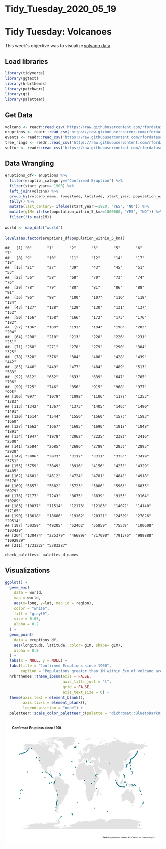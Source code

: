 Tidy\_Tuesday\_2020\_05\_19
================

Tidy Tuesday: Volcanoes
=======================

This week's objective was to visualize <a href="https://cran.r-project.org/web/packages/ggvoronoi/vignettes/ggvoronoi.html" target="_blank">volvano data</a>.

Load libraries
--------------

``` r
library(tidyverse)
library(ggtext)
library(hrbrthemes)
library(patchwork)
library(gt)
library(paletteer)
```

Get Data
--------

``` r
volcano <- readr::read_csv('https://raw.githubusercontent.com/rfordatascience/tidytuesday/master/data/2020/2020-05-12/volcano.csv')
eruptions <- readr::read_csv('https://raw.githubusercontent.com/rfordatascience/tidytuesday/master/data/2020/2020-05-12/eruptions.csv')
events <- readr::read_csv('https://raw.githubusercontent.com/rfordatascience/tidytuesday/master/data/2020/2020-05-12/events.csv')
tree_rings <- readr::read_csv('https://raw.githubusercontent.com/rfordatascience/tidytuesday/master/data/2020/2020-05-12/tree_rings.csv')
sulfur <- readr::read_csv('https://raw.githubusercontent.com/rfordatascience/tidytuesday/master/data/2020/2020-05-12/sulfur.csv')
```

Data Wrangling
--------------

``` r
eruptions_df<- eruptions %>%
  filter(eruption_category=="Confirmed Eruption") %>%
  filter(start_year>= 1900) %>%
  left_join(volcano) %>%
  group_by(volcano_name, longitude, latitude, start_year, population_within_5_km) %>%
  tally() %>%
  mutate(last_century= ifelse(start_year>=1920, "YES", "NO")) %>%
  mutate(g1M= ifelse(population_within_5_km>=1000000, "YES", "NO")) %>%
  filter(!is.na(g1M))

world <- map_data("world")

levels(as.factor(eruptions_df$population_within_5_km))
```

    ##   [1] "0"       "1"       "2"       "3"       "5"       "6"       "7"      
    ##   [8] "9"       "10"      "11"      "12"      "14"      "17"      "18"     
    ##  [15] "21"      "27"      "39"      "43"      "45"      "51"      "53"     
    ##  [22] "56"      "58"      "68"      "70"      "73"      "74"      "76"     
    ##  [29] "78"      "79"      "80"      "81"      "86"      "88"      "91"     
    ##  [36] "96"      "98"      "100"     "107"     "116"     "118"     "124"    
    ##  [43] "127"     "128"     "129"     "130"     "131"     "137"     "152"    
    ##  [50] "156"     "158"     "166"     "172"     "173"     "176"     "182"    
    ##  [57] "186"     "189"     "191"     "194"     "198"     "203"     "204"    
    ##  [64] "208"     "210"     "213"     "220"     "226"     "231"     "251"    
    ##  [71] "268"     "271"     "278"     "279"     "290"     "304"     "325"    
    ##  [78] "328"     "376"     "384"     "408"     "428"     "439"     "442"    
    ##  [85] "446"     "449"     "477"     "484"     "489"     "513"     "583"    
    ##  [92] "612"     "632"     "633"     "639"     "647"     "705"     "706"    
    ##  [99] "725"     "746"     "856"     "915"     "968"     "977"     "995"    
    ## [106] "997"     "1079"    "1098"    "1106"    "1179"    "1253"    "1283"   
    ## [113] "1342"    "1367"    "1373"    "1405"    "1465"    "1490"    "1491"   
    ## [120] "1514"    "1544"    "1556"    "1560"    "1575"    "1593"    "1660"   
    ## [127] "1662"    "1667"    "1685"    "1690"    "1818"    "1848"    "1891"   
    ## [134] "1947"    "1978"    "2062"    "2225"    "2381"    "2416"    "2500"   
    ## [141] "2584"    "2685"    "2686"    "2789"    "2836"    "2895"    "2928"   
    ## [148] "3006"    "3032"    "3122"    "3311"    "3354"    "3429"    "3751"   
    ## [155] "3759"    "3849"    "3916"    "4156"    "4250"    "4329"    "4485"   
    ## [162] "4601"    "4612"    "4724"    "4781"    "4840"    "4918"    "5176"   
    ## [169] "5657"    "5682"    "5723"    "5886"    "5966"    "6835"    "6979"   
    ## [176] "7177"    "7243"    "8675"    "8839"    "9155"    "9164"    "10289"  
    ## [183] "10837"   "11514"   "12173"   "12183"   "14072"   "14140"   "17165"  
    ## [190] "18618"   "18686"   "19162"   "20321"   "24509"   "27826"   "29514"  
    ## [197] "30359"   "49205"   "52462"   "55859"   "75559"   "100608"  "103429" 
    ## [204] "130474"  "225379"  "466899"  "717090"  "791276"  "989888"  "1092929"
    ## [211] "1731229" "5783287"

``` r
check_palettes<- palettes_d_names
```

Visualizations
--------------

``` r
ggplot() +
  geom_map(
    data = world, 
    map = world,
    aes(x=long, y=lat, map_id = region),
    color = "white", 
    fill = "gray50", 
    size = 0.05, 
    alpha = 0.2
  ) +
  geom_point(
    data = eruptions_df,
    aes(longitude, latitude, color= g1M, shape= g1M),
    alpha = 0.8
  ) +
  labs(x = NULL, y = NULL) +
  labs(title = "Confirmed Eruptions since 1900", 
       caption = "Populations greater than 1M within 5km of volcano are shown in triangles" ) +
  hrbrthemes::theme_ipsum(axis = FALSE,
                          axis_title_just = "l",
                          grid = FALSE, 
                          axis_text_size = 0) +
  theme(axis.text = element_blank(),
        axis.ticks = element_blank(),
        legend.position = "none") +
  paletteer::scale_color_paletteer_d(palette = "dichromat::BluetoDarkOrange.12") 
```

![](TidyTuesday_19_files/figure-markdown_github/unnamed-chunk-1-1.png)
